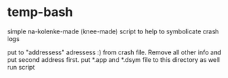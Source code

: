 # temp-bash
simple na-kolenke-made (knee-made) script to help to symbolicate crash logs

put to "addressess" adressess :) from crash file. Remove all other info and put second address first.
put *.app and *.dsym file to this directory as well
run script
